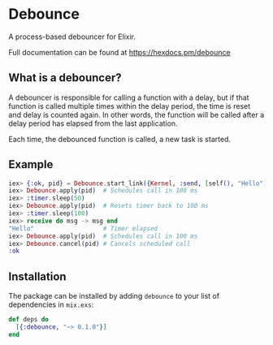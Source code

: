 # Debounce

A process-based debouncer for Elixir.

Full documentation can be found at https://hexdocs.pm/debounce

## What is a debouncer?

A debouncer is responsible for calling a function with a delay, but if that
function is called multiple times within the delay period, the time is reset
and delay is counted again. In other words, the function will be called
after a delay period has elapsed from the last application.

Each time, the debounced function is called, a new task is started.

## Example

```elixir
iex> {:ok, pid} = Debounce.start_link({Kernel, :send, [self(), "Hello"]}, 100)
iex> Debounce.apply(pid)  # Schedules call in 100 ms
iex> :timer.sleep(50)
iex> Debounce.apply(pid)  # Resets timer back to 100 ms
iex> :timer.sleep(100)
iex> receive do msg -> msg end
"Hello"                   # Timer elapsed
iex> Debounce.apply(pid)  # Schedules call in 100 ms
iex> Debounce.cancel(pid) # Cancels scheduled call
:ok
```

## Installation

The package can be installed by adding `debounce` to your list of dependencies
in `mix.exs`:

```elixir
def deps do
  [{:debounce, "~> 0.1.0"}]
end
```
